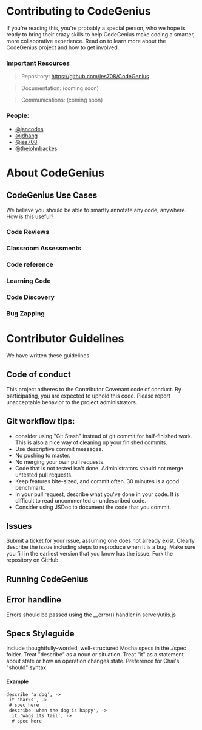 # Contributing to CodeGenius

If you're reading this, you're probably a special person, who we hope is ready to bring their crazy skills to help CodeGenius make coding a smarter, more collaborative experience. Read on to learn more about the CodeGenius project and how to get involved.


### Important Resources
> Repository: https://github.com/jes708/CodeGenius

> Documentation: (coming soon)

> Communications: (coming soon)


### People:
- [@jancodes](http://github.com/jancodes)
- [@jdhang](http://github.com/jdhang)
- [@jes708](http://github.com/jes708)
- [@thejohnbackes](http://github.com/thejohnbackes)


# About CodeGenius

## CodeGenius Use Cases
We believe you should be able to smartly annotate any code, anywhere. How is this useful?


### Code Reviews


### Classroom Assessments


### Code reference


### Learning Code


### Code Discovery


### Bug Zapping


# Contributor Guidelines
We have written these guidelines

## Code of conduct
This project adheres to the Contributor Covenant code of conduct. By participating, you are expected to uphold this code. Please report unacceptable behavior to the project administrators.


## Git workflow tips:
- consider using "Git Stash" instead of git commit for half-finished work. This is also a nice way of cleaning up your finished commits.
- Use descriptive commit messages.
- No pushing to master.
- No merging your own pull requests.
- Code that is not tested isn't done. Administrators should not merge untested pull requests.
- Keep features bite-sized, and commit often. 30 minutes is a good benchmark.
- In your pull request, describe what you've done in your code. It is difficult to read uncommented or undescribed code.
- Consider using JSDoc to document the code that you commit.


## Issues
Submit a ticket for your issue, assuming one does not already exist.
Clearly describe the issue including steps to reproduce when it is a bug.
Make sure you fill in the earliest version that you know has the issue.
Fork the repository on GitHub


## Running CodeGenius


## Error handline
Errors should be passed using the __error() handler in server/utils.js


## Specs Styleguide

Include thoughtfully-worded, well-structured Mocha specs in the ./spec folder.
Treat "describe" as a noun or situation.
Treat "it" as a statement about state or how an operation changes state.
Preference for Chai's "should" syntax.


#### Example
```
describe 'a dog', ->
 it 'barks', ->
 # spec here
 describe 'when the dog is happy', ->
  it 'wags its tail', ->
  # spec here
```

